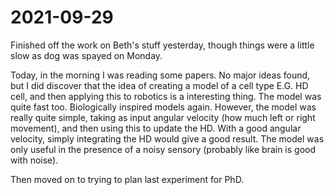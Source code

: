 # 2021-09-29

Finished off the work on Beth's stuff yesterday, though things were a little slow as dog was spayed on Monday.

Today, in the morning I was reading some papers.
No major ideas found, but I did discover that the idea of creating a model of a cell type E.G. 
HD cell, and then applying this to robotics is a interesting thing. The model was quite fast too. 
Biologically inspired models again. However, the model was really quite simple, taking as input angular velocity (how much left or right movement), and then using this to update the HD. With a good angular velocity, simply integrating the HD would give a good result.
The model was only useful in the presence of a noisy sensory (probably like brain is good with noise).

Then moved on to trying to plan last experiment for PhD.